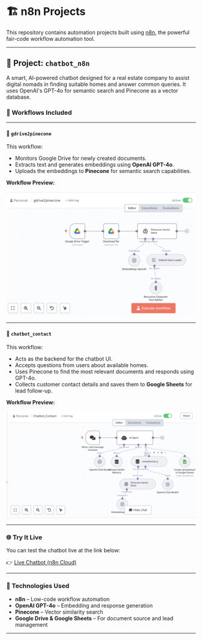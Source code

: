 # 🏗️ n8n Projects

This repository contains automation projects built using [n8n](https://n8n.io), the powerful fair-code workflow automation tool.

---

## 🤖 Project: `chatbot_n8n`

A smart, AI-powered chatbot designed for a real estate company to assist digital nomads in finding suitable homes and answer common queries. It uses OpenAI's GPT-4o for semantic search and Pinecone as a vector database.

### 🔧 Workflows Included

---

#### 📄 `gdrive2pinecone`

This workflow:

- Monitors Google Drive for newly created documents.
- Extracts text and generates embeddings using **OpenAI GPT-4o**.
- Uploads the embeddings to **Pinecone** for semantic search capabilities.

**Workflow Preview:**

![gdrive2pinecone Workflow](https://github.com/DavidGadyan/n8n_projects/blob/main/chatbot_n8n/gdrive2pinecone.png)

---

#### 💬 `chatbot_contact`

This workflow:

- Acts as the backend for the chatbot UI.
- Accepts questions from users about available homes.
- Uses Pinecone to find the most relevant documents and responds using GPT-4o.
- Collects customer contact details and saves them to **Google Sheets** for lead follow-up.

**Workflow Preview:**

![n8n Chatbot Workflow](https://github.com/DavidGadyan/n8n_projects/blob/main/chatbot_n8n/n8n_chatbot.png)

---

### 🌐 Try It Live

You can test the chatbot live at the link below:

👉 [Live Chatbot (n8n Cloud)](https://davidgadyan.app.n8n.cloud/webhook/854c829c-2ce6-426f-89e2-ed44d33182f3/chat)

---

### 🧠 Technologies Used

- **n8n** – Low-code workflow automation
- **OpenAI GPT-4o** – Embedding and response generation
- **Pinecone** – Vector similarity search
- **Google Drive & Google Sheets** – For document source and lead management

---


